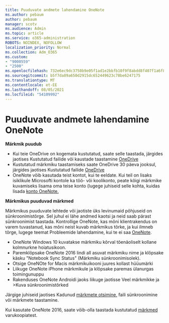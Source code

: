 ```yaml
---
title: Puuduvate andmete lahendamine OneNote
ms.author: pebaum
author: pebaum
manager: scotv
ms.audience: Admin
ms.topic: article
ms.service: o365-administration
ROBOTS: NOINDEX, NOFOLLOW
localization_priority: Normal
ms.collection: Adm_O365
ms.custom:
- "9000559"
- "2500"
ms.openlocfilehash: 732e6ec9dc3750b9e05f1ad1e2bbfb10f9f8abdd8f407f1a6f82eca3a7f34872
ms.sourcegitcommit: b5f7da89a650d2915dc652449623c78be6247175
ms.translationtype: MT
ms.contentlocale: et-EE
ms.lasthandoff: 08/05/2021
ms.locfileid: "54109992"
---
```

# <a name="resolving-missing-data-in-onenote"></a>Puuduvate andmete lahendamine OneNote

**Märkmik puudub**

- Kui teie OneDrive on kogemata kustutatud, saate selle taastada, järgides jaotises Kustutatud failide või kaustade taastamine [OneDrive](https://support.office.com/article/949ada80-0026-4db3-a953-c99083e6a84f)
- Kustutatud märkmiku taastamiseks saate OneDrive 30 päeva jooksul, järgides jaotises Kustutatud failide [OneDrive](https://docs.microsoft.com/onedrive/restore-deleted-onedrive)
- OneNote võib kasutada teist kontot, kui te eeldate. Kui teil on lisaks isiklikule Microsofti kontole ka töö- või koolikonto, peate kõigi märkmike kuvamiseks lisama oma teise konto (lugege juhiseid selle kohta, kuidas lisada [konto OneNote.](https://support.office.com/article/5afff855-54ee-47e4-a773-db048d4ac299)

**Märkmikus puuduvad märkmed**

Märkmikus puuduvate lehtede või jaotiste üks levinumaid põhjuseid on sünkroonimistõrge. Sel juhul ei lähe andmed kaotsi ja neid saab pärast sünkroonimist taastada. Kontrollige OneNote, kas mõni klientrakendus on varem tuvastanud, kas mõni neist kuvab märkmikus tõrke, ja kui ilmneb tõrge, lugege teemat Probleemide lahendamine, kui te ei saa [OneNote](https://support.office.com/article/299495ef-66d1-448f-90c1-b785a6968d45).

- OneNote Windows 10 kuvatakse märkmiku kõrval tõenäoliselt kollane kolmnurkne hoiatusikoon.
- Paremklõpsake OneNote 2016 lindi all asuvat märkmiku nime ja klõpsake käsku "Notebook Sync Status" (Märkmiku sünkroonimisolek).
- Otsige OneNOte for Macis märkmikuikooni juures kollast hüüumärki
- Liikuge OneNote iPhone märkmikule ja klõpsake paremas ülanurgas toimingunuppu
- Rakenduses OneNote Androidi jaoks liikuge jaotisse Veel märkmikke ja >Kuva sünkroonimistõrked

Järgige juhiseid jaotises Kadunud [märkmete otsimine,](https://support.office.com/article/32cb2bd7-afe7-44d2-a711-398a88421287) faili sünkroonimine või märkmete taastamine.

Kui kasutate OneNote 2016, saate võib-olla taastada kustutatud [märkmed](https://support.office.com/article/32ed1036-74fd-4c21-bc28-033a486e6b14) varukoopiatest.